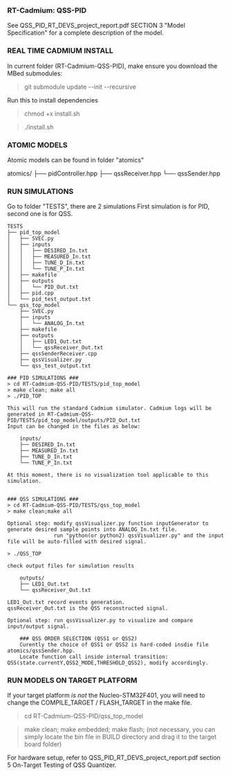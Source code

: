### RT-Cadmium: QSS-PID ###

See QSS_PID_RT_DEVS_project_report.pdf SECTION 3 "Model Specification" for a complete description of the model.

### REAL TIME CADMIUM INSTALL ###

In current folder (RT-Cadmium-QSS-PID), make ensure you download the MBed submodules:

> git submodule update --init --recursive

Run this to install dependencies
> chmod +x install.sh

> ./install.sh


### ATOMIC MODELS ###
Atomic models can be found in folder "atomics"

atomics/
├── pidController.hpp
├── qssReceiver.hpp
└── qssSender.hpp

### RUN SIMULATIONS ###
Go to folder "TESTS", there are 2 simulations
First simulation is for PID, second one is for QSS.

	TESTS
	├── pid_top_model
	│   ├── SVEC.py
	│   ├── inputs
	│   │   ├── DESIRED_In.txt
	│   │   ├── MEASURED_In.txt
	│   │   ├── TUNE_D_In.txt
	│   │   └── TUNE_P_In.txt
	│   ├── makefile
	│   ├── outputs
	│   │   └── PID_Out.txt
	│   ├── pid.cpp
	│   └── pid_test_output.txt
	└── qss_top_model
	    ├── SVEC.py
	    ├── inputs
	    │   └── ANALOG_In.txt
	    ├── makefile
	    ├── outputs
	    │   ├── LED1_Out.txt
	    │   └── qssReceiver_Out.txt
	    ├── qssSenderReceiver.cpp
	    ├── qssVisualizer.py
	    └── qss_test_output.txt

    ### PID SIMULATIONS ###
    > cd RT-Cadmium-QSS-PID/TESTS/pid_top_model
    > make clean; make all
    > ./PID_TOP

    This will run the standard Cadmium simulator. Cadmium logs will be generated in RT-Cadmium-QSS-PID/TESTS/pid_top_model/outputs/PID_Out.txt
    Input can be changed in the files as below:
    
        inputs/
        ├── DESIRED_In.txt
        ├── MEASURED_In.txt
        ├── TUNE_D_In.txt
        └── TUNE_P_In.txt
    
    At this moment, there is no visualization tool applicable to this simulation.


    ### QSS SIMULATIONS ###
    > cd RT-Cadmium-QSS-PID/TESTS/qss_top_model
    > make clean;make all
    
    Optional step: modify qssVisualizer.py function inputGenerator to generate desired sample points into ANALOG_In.txt file.
                   run "python(or python2) qssVisualizer.py" and the input file will be auto-filled with desired signal.
    
    > ./QSS_TOP
    
    check output files for simulation results
    
        outputs/
        ├── LED1_Out.txt
        └── qssReceiver_Out.txt   
    
    LED1_Out.txt record events generation.
    qssReceiver_Out.txt is the QSS reconstructed signal.
    
    Optional step: run qssVisualizer.py to visualize and compare input/output signal.
    
        ### QSS ORDER SELECTION (QSS1 or QSS2)
        Curently the choice of QSS1 or QSS2 is hard-coded insdie file atomics/qssSender.hpp.
        Locate function call inside internal transition: QSS(state.currentY,QSS2_MODE,THRESHOLD_QSS2), modify accordingly.
        

### RUN MODELS ON TARGET PLATFORM ###

If your target platform *is not* the Nucleo-STM32F401, you will need to change the COMPILE_TARGET / FLASH_TARGET in the make file.

> cd RT-Cadmium-QSS-PID/qss_top_model

> make clean; make embedded; 
> make flash; (not necessary, you can simply locate the bin file in BUILD directory and drag it to the target board folder)

For hardware setup, refer to QSS_PID_RT_DEVS_project_report.pdf section 5 On-Target Testing of QSS Quantizer.

